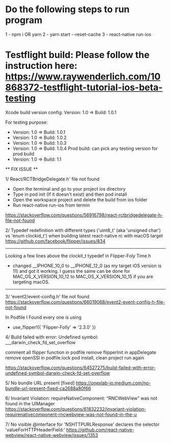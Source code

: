 # Do the following steps to run program
1 - npm i OR yarn
2 - yarn start --reset-cache
3 - react-native run-ios


# Testflight build: Please follow the instruction here: https://www.raywenderlich.com/10868372-testflight-tutorial-ios-beta-testing

Xcode build version config:
Version: 1.0 => Build: 1.0.1

For testing purpose:
- Version: 1.0 => Build: 1.0.1
- Version: 1.0 => Build: 1.0.2
- Version: 1.0 => Build: 1.0.3
- Version: 1.0 => Build: 1.0.4
Prod build: can pick any testing version for prod build
- Version: 1.0 => Build: 1.1


** FIX ISSUE **

1/ React/RCTBridgeDelegate.h' file not found
- Open the terminal and go to your project ios directory
- Type in pod init (If it doesn't exist) and then pod install
- Open the workspace project and delete the build from ios folder
- Run react-native run-ios from termin

https://stackoverflow.com/questions/56916798/react-rctbridgedelegate-h-file-not-found

2/ Typedef redefinition with different types ('uint8_t' (aka 'unsigned char') vs 'enum clockid_t') when building latest react-native rc with macOS target
https://github.com/facebook/flipper/issues/834

________________________
Looking a few lines above the clockit_t typedef in Flipper-Foly Time.h

* changed __IPHONE_10_0 to __IPHONE_12_0 (as my target iOS version is 11) and got it working. I guess the same can be done for MAC_OS_X_VERSION_10_12 to MAC_OS_X_VERSION_10_15 if you are targeting macOS.
________________________


3/ 'event2/event-config.h' file not found
https://stackoverflow.com/questions/66019068/event2-event-config-h-file-not-found

In Podfile I Found every one is using

* use_flipper!({ 'Flipper-Folly' => '2.3.0' })

4/ Build failed with error: Undefined symbol: ___darwin_check_fd_set_overflow

comment all flipper function in podfile
remove flipperInit in appDelegate
remove openSSl in podfile.lock
pod install,
clean project
run again

https://stackoverflow.com/questions/64527275/build-failed-with-error-undefined-symbol-darwin-check-fd-set-overflow

5/ No bundle URL present [fixed]
https://onexlab-io.medium.com/no-bundle-url-present-fixed-ca2688a80f66

6/ Invariant Violation: requireNativeComponent: “RNCWebView” was not found in the UIManager
https://stackoverflow.com/questions/61832232/invariant-violation-requirenativecomponent-rncwebview-was-not-found-in-the-u


7/ No visible @interface for 'NSHTTPURLResponse' declares the selector 'valueForHTTPHeaderField:'
https://github.com/react-native-webview/react-native-webview/issues/1353
